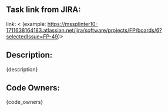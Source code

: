 ## Task link from JIRA:
link: < (example: https://mssplinter10-1711638164183.atlassian.net/jira/software/projects/FP/boards/6?selectedIssue=FP-49)>

## Description:
{description}


## Code Owners:
{code_owners}
